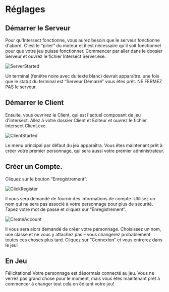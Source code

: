 # Réglages

## Démarrer le Serveur
Pour qu'Intersect fonctionne, vous aurez besoin que le serveur fonctionne d'abord. C'est le “pilier” du moteur et il est nécessaire qu'il soit fonctionnel pour que votre jeu puisse fonctionner.
Commencer par aller dans le doosier Serveur et ouvrez le fichier Intersect Server.exe.

![ServerStarted](https://www.ascensiongamedev.com/resources/filehost/a65f2516e77a8dbcca43e2239a194cad.png)

Un terminal (fenêtre noire avec du texte blanc) devrait apparaître. une fois que le statut du terminal est “Serveur Démarré” vous êtes prêt. NE FERMEZ PAS le serveur.


## Démarrer le Client
Ensuite, vous ouvrirez le Client, qui est l'actuel composant de jeu d'Intersect.
Allez à votre dossier Client et Editeur et ouvrez le fichier Intersect Client.exe.

![ClientStarted](https://www.ascensiongamedev.com/resources/filehost/7d6fb88ed7da7c68317e8f4e427c56ba.png)

Le menu principal par défaut du jeu apparaîtra. Vous êtes maintenant prêt à créer votre premier personnage, qui sera aussi votre premier administrateur.


## Créer un Compte.
Cliquez sur le bouton “Enregistrement”.

![ClickRegister](https://www.ascensiongamedev.com/resources/filehost/fe965e58f48769784b5408936c2b0f70.png)

Il vous sera demandé de fournir des informations de compte. Utilisez un nom qui ne sera pas associé à votre personnage pour plus de sécurité. Tapez votre mot de passe et cliquez sur “Enregistrement”.

![CreateAccount](https://www.ascensiongamedev.com/resources/filehost/fc9db6f3fc12e0f70e1530dbe9b75bed.png)

Il vous sera alors demandé de créer votre personnage. Choisissez un nom, une classe et ne vous y attachez pas – vous changerez probablement toutes ces choses plus tard.
Cliquez sur “Connexion” et vous entrerez dans le jeu!


 ## En Jeu
Félicitations! Votre personnage est désormais connecté au jeu. Vous ne verrez pas grand chose pour le moment, mais vous êtes maintenant prêt à commencer à changer tout cela en éditant votre jeu!
